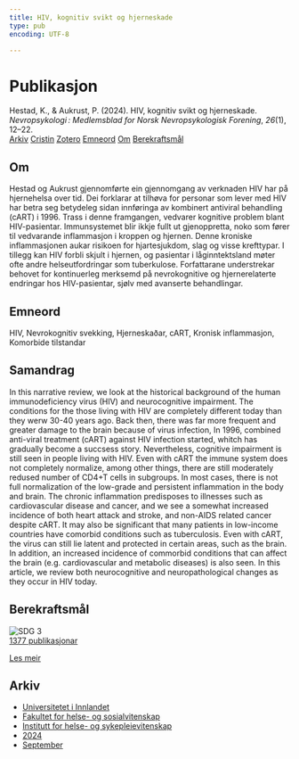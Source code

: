 ```yaml
---
title: HIV, kognitiv svikt og hjerneskade
type: pub
encoding: UTF-8

---
```

<h1>Publikasjon</h1>
<article id="csl-bib-container-8ASCETTM" class="csl-bib-container">
  <div class="csl-bib-body"> <div class="csl-entry">Hestad, K., &#38; Aukrust, P. (2024). HIV, kognitiv svikt og hjerneskade. <i>Nevropsykologi : Medlemsblad for Norsk Nevropsykologisk Forening</i>, <i>26</i>(1), 12–22.</div> </div>
  <div class="csl-bib-buttons">
    <a href="#taxonomy-article-8ASCETTM" alt="archive" class="csl-bib-button">Arkiv</a>
    <a href="https://app.cristin.no/results/show.jsf?id=2291852" alt="Cristin" class="csl-bib-button">Cristin</a>
    <a href="http://zotero.org/groups/5881554/items/8ASCETTM" alt="Zotero" class="csl-bib-button">Zotero</a>
    <a href="#keywords-article-8ASCETTM" alt="keywords" class="csl-bib-button">Emneord</a>
    <a href="#about-article-8ASCETTM" alt="about_pub" class="csl-bib-button">Om</a>
    <a href="#sdg-article-8ASCETTM" alt="sdg" class="csl-bib-button">Berekraftsmål</a>
  </div>
  <div id="csl-bib-meta-container-8ASCETTM"></div>
</article>
<div id="csl-bib-meta-8ASCETTM" class="csl-bib-meta">
  <article id="about-article-8ASCETTM" class="about_pub-article">
    <h1>Om</h1>
    Hestad og Aukrust gjennomførte ein gjennomgang av verknaden HIV har på hjernehelsa over tid. Dei forklarar at tilhøva for personar som lever med HIV har betra seg betydeleg sidan innføringa av kombinert antiviral behandling (cART) i 1996. Trass i denne framgangen, vedvarer kognitive problem blant HIV-pasientar. Immunsystemet blir ikkje fullt ut gjenoppretta, noko som fører til vedvarande inflammasjon i kroppen og hjernen. Denne kroniske inflammasjonen aukar risikoen for hjartesjukdom, slag og visse krefttypar. I tillegg kan HIV forbli skjult i hjernen, og pasientar i låginntektsland møter ofte andre helseutfordringar som tuberkulose. Forfattarane understrekar behovet for kontinuerleg merksemd på nevrokognitive og hjernerelaterte endringar hos HIV-pasientar, sjølv med avanserte behandlingar.
  </article>
  <article id="keywords-article-8ASCETTM" class="keywords-article">
    <h1>Emneord</h1>
    HIV, Nevrokognitiv svekking, Hjerneskaðar, cART, Kronisk inflammasjon, Komorbide tilstandar
  </article>
  <article id="abstract-article-8ASCETTM" class="abstract-article">
    <h1>Samandrag</h1>
    In this narrative review, we look at the historical background of the human immunodeficiency virus (HIV) and neurocognitive impairment. The conditions for the those living with HIV are completely different today than they werw 30-40 years ago. Back then, there was far more frequent and greater damage to the brain because of virus infection, In 1996, combined anti-viral treatment (cART) against HIV infection started, whitch has gradually become a succsess story. Nevertheless, cognitive impairment is still seen in people living with HIV. Even with cART the immune system does not completely normalize, among other things, there are still moderately redused number of CD4+T cells in subgroups. In most cases, there is not full normalization of the low-grade and persistent inflammation in the body and brain. The chronic inflammation predisposes to illnesses such as cardiovascular disease and cancer, and we see a somewhat increased incidence of both heart attack and stroke, and non-AIDS related cancer despite cART. It may also be significant that many patients in low-income countries have comorbid conditions such as tuberculosis. Even with cART, the virus can still lie latent and protected in certain areas, such as the brain. In addition, an increased incidence of commorbid conditions that can affect the brain (e.g. cardiovascular and metabolic diseases) is also seen. In this article, we review both neurocognitive and neuropathological changes as they occur in HIV today.
  </article>
  <article id="sdg-article-8ASCETTM" class="sdg-article">
    <h1>Berekraftsmål</h1>
    <div class="sdg-container"><div id="sdg3" class="sdg">
        <img src="{{< params subfolder >}}images/sdg/sdg03_nn.png" class="image" alt="SDG 3">
        <div class="sdg-overlay">
          <a href="{{< params subfolder >}}nn/archive/?sdg=3#archive" class="sdg-publication-count"><span>1377</span> publikasjonar</a>
          <p><a href="https://fn.no/om-fn/fns-baerekraftsmaal/god-helse-og-livskvalitet?lang=nno-NO" class="sdg-read-more">Les meir</a></p>
        </div>
      </div></div>
  </article>
  <article id="taxonomy-article-8ASCETTM" class="taxonomy-article">
    <h1>Arkiv</h1>
    <ul>
      <li><a href="{{< params subfolder >}}nn/archive/?key=3DCRN523">Universitetet i Innlandet</a></li>
      <li><a href="{{< params subfolder >}}nn/archive/?key=IDKFS3MX">Fakultet for helse- og sosialvitenskap</a></li>
      <li><a href="{{< params subfolder >}}nn/archive/?key=GTV4ECMZ">Institutt for helse- og sykepleievitenskap</a></li>
      <li><a href="{{< params subfolder >}}nn/archive/?key=KNN5LNR7">2024</a></li>
      <li><a href="{{< params subfolder >}}nn/archive/?key=AXTDFUSM">September</a></li>
    </ul>
  </article>
</div>
